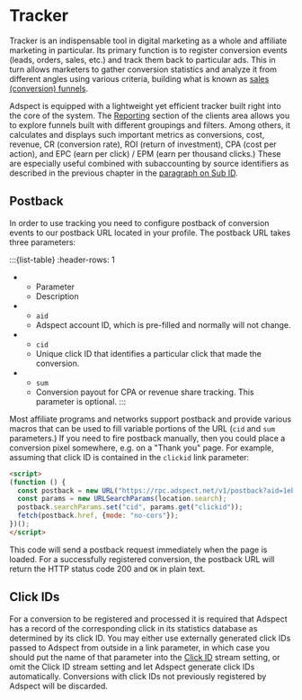 # Tracker

Tracker is an indispensable tool in digital marketing as a whole and affiliate marketing in particular.
Its primary function is to register conversion events (leads, orders, sales, etc.) and track them
back to particular ads.  This in turn allows marketers to gather conversion statistics and analyze it from
different angles using various criteria, building what is known as
[sales (conversion) funnels](https://en.wikipedia.org/wiki/Conversion_funnel).

Adspect is equipped with a lightweight yet efficient tracker built right into the core of the system.
The [Reporting](reporting.md) section of the clients area allows you to explore funnels built with
different groupings and filters. Among others, it calculates and displays such important metrics as
conversions, cost, revenue, CR (conversion rate), ROI (return of investment), CPA (cost per action),
and EPC (earn per click) / EPM (earn per thousand clicks.) These are especially useful combined with
subaccounting by source identifiers as described in the previous chapter in the [paragraph on Sub ID](streams.md#sub-id).

## Postback

In order to use tracking you need to configure postback of conversion events to our postback URL located in your profile.
The postback URL takes three parameters:

:::{list-table}
:header-rows: 1

* - Parameter
  - Description

* - `aid`
  - Adspect account ID, which is pre-filled and normally will not change.

* - `cid`
  - Unique click ID that identifies a particular click that made the conversion.

* - `sum`
  - Conversion payout for CPA or revenue share tracking.  This parameter is optional.
:::

Most affiliate programs and networks support postback and provide various macros that can be used to fill
variable portions of the URL (`cid` and `sum` parameters.)  If you need to fire postback manually, then
you could place a conversion pixel somewhere, e.g. on a "Thank you" page.  For example, assuming that
click ID is contained in the `clickid` link parameter:

```html
<script>
(function () {
  const postback = new URL("https://rpc.adspect.net/v1/postback?aid=1eb5991f-a25b-68f4-b171-00162501c2b4");
  const params = new URLSearchParams(location.search);
  postback.searchParams.set("cid", params.get("clickid"));
  fetch(postback.href, {mode: "no-cors"});
})();
</script>
```

This code will send a postback request immediately when the page is loaded. For a successfully registered
conversion, the postback URL will return the HTTP status code 200 and `OK` in plain text.

## Click IDs

For a conversion to be registered and processed it is required that Adspect has a record of the corresponding
click in its statistics database as determined by its click ID. You may either use externally generated
click IDs passed to Adspect from outside in a link parameter, in which case you should put the name of that
parameter into the [Click ID](streams.md#click-id) stream setting, or omit the Click ID stream setting
and let Adspect generate click IDs automatically. Conversions with click IDs not previously registered by
Adspect will be discarded.
